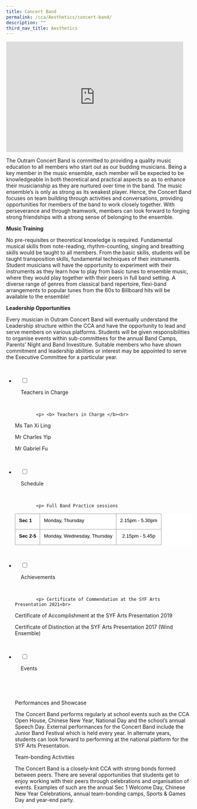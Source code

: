 ```yaml
---
title: Concert Band
permalink: /cca/Aesthetics/concert-band/
description: ""
third_nav_title: Aesthetics
---
```

<iframe allowfullscreen="true" height="299" width="480" frameborder="0" src="https://docs.google.com/presentation/d/e/2PACX-1vRM26HFihHplVSY2H50_-MdwUJqe5TIAIT_uCDjsBtfk5xhY3HH7aMueNxMObIrotAersoIP5gD8GRN/embed?start=false&amp;loop=false&amp;delayms=3000"></iframe>

The Outram Concert Band is committed to providing a quality music education to all members who start out as our budding musicians. Being a key member in the music ensemble, each member will be expected to be knowledgeable in both theoretical and practical aspects so as to enhance their musicianship as they are nurtured over time in the band. The music ensemble’s is only as strong as its weakest player. Hence, the Concert Band focuses on team building through activities and conversations, providing opportunities for members of the band to work closely together. With perseverance and through teamwork, members can look forward to forging strong friendships with a strong sense of belonging to the ensemble.

**Music Training**

No pre-requisites or theoretical knowledge is required. Fundamental musical skills from note-reading, rhythm-counting, singing and breathing skills would be taught to all members. From the basic skills, students will be taught transposition skills, fundamental techniques of their instruments. Student musicians will have the opportunity to experiment with their instruments as they learn how to play from basic tunes to ensemble music, where they would play together with their peers in full band setting. A diverse range of genres from classical band repertoire, flexi-band arrangements to popular tunes from the 60s to Billboard hits will be available to the ensemble!

**Leadership Opportunities**

Every musician in Outram Concert Band will eventually understand the Leadership structure within the CCA and have the opportunity to lead and serve members on various platforms. Students will be given responsibilities to organise events within sub-committees for the annual Band Camps, Parents’ Night and Band Investiture. Suitable members who have shown commitment and leadership abilities or interest may be appointed to serve the Executive Committee for a particular year.

<ul class="jekyllcodex_accordion">

  <li>

    <input type="checkbox" id="accordion1">

    <label for="accordion1">Teachers in Charge</label>

    <div>

			<p> <b> Teachers in Charge </b><br>
Ms Tan Xi Ling<br>  

Mr Charles Yip<br>  
  
Mr Gabriel Fu<br></p>

    </div>

</li>
	<li>

    <input type="checkbox" id="accordion2">

    <label for="accordion2">Schedule </label>

    <div>

			<p> Full Band Practice sessions     

<table style="margin: 0px; outline: 0px; padding: 0px; font-style: normal; font-variant-ligatures: normal; font-variant-caps: normal; font-weight: 400; letter-spacing: normal; orphans: 2; text-align: left; text-transform: none; white-space: normal; widows: 2; word-spacing: 0px; -webkit-text-stroke-width: 0px; text-decoration-thickness: initial; text-decoration-style: initial; text-decoration-color: initial; color: rgb(34, 34, 34); font-family: arial, helvetica, sans-serif; font-size: small; background-color: rgb(255, 255, 255); border: none; border-collapse: collapse;"><tbody style="margin: 0px; outline: 0px; padding: 0px;"><tr style="margin: 0px; outline: 0px; padding: 0px; height: 42px;"><td style="margin: 0px; outline: 0px; padding: 10px; font-family: Roboto, RobotoDraft, Helvetica, Arial, sans-serif; vertical-align: top; border-width: 1px; border-style: solid; border-color: rgb(158, 158, 158);"><p dir="ltr" style="margin: 0pt 0px; outline: 0px; padding: 0px; line-height: 1.2;"><span style="margin: 0px; outline: 0px; padding: 0px; font-size: 10pt; font-family: Arial; color: rgb(0, 0, 0); background-color: transparent; font-weight: 700; font-variant-numeric: normal; font-variant-east-asian: normal; vertical-align: baseline; white-space: pre-wrap;">Sec 1</span></p></td><td style="margin: 0px; outline: 0px; padding: 10px; font-family: Roboto, RobotoDraft, Helvetica, Arial, sans-serif; vertical-align: top; border-width: 1px; border-style: solid; border-color: rgb(158, 158, 158);"><p dir="ltr" style="margin: 0pt 0px; outline: 0px; padding: 0px; line-height: 1.2;"><span style="margin: 0px; outline: 0px; padding: 0px; font-size: 10pt; font-family: Arial; color: rgb(0, 0, 0); background-color: transparent; font-variant-numeric: normal; font-variant-east-asian: normal; vertical-align: baseline; white-space: pre-wrap;">Monday, Thursday</span></p></td><td style="margin: 0px; outline: 0px; padding: 10px; font-family: Roboto, RobotoDraft, Helvetica, Arial, sans-serif; vertical-align: top; border-width: 1px; border-style: solid; border-color: rgb(158, 158, 158);"><p dir="ltr" style="margin: 0pt 0px; outline: 0px; padding: 0px; line-height: 1.2; text-align: center;"><span style="margin: 0px; outline: 0px; padding: 0px; font-size: 10pt; font-family: Arial; color: rgb(0, 0, 0); background-color: transparent; font-variant-numeric: normal; font-variant-east-asian: normal; vertical-align: baseline; white-space: pre-wrap;">2.15pm - 5.30pm</span></p></td></tr><tr style="margin: 0px; outline: 0px; padding: 0px; height: 42px;"><td style="margin: 0px; outline: 0px; padding: 10px; font-family: Roboto, RobotoDraft, Helvetica, Arial, sans-serif; vertical-align: top; border-width: 1px; border-style: solid; border-color: rgb(158, 158, 158);"><p dir="ltr" style="margin: 0pt 0px; outline: 0px; padding: 0px; line-height: 1.2;"><span style="margin: 0px; outline: 0px; padding: 0px; font-size: 10pt; font-family: Arial; color: rgb(0, 0, 0); background-color: transparent; font-weight: 700; font-variant-numeric: normal; font-variant-east-asian: normal; vertical-align: baseline; white-space: pre-wrap;">Sec 2-5</span></p></td><td style="margin: 0px; outline: 0px; padding: 10px; font-family: Roboto, RobotoDraft, Helvetica, Arial, sans-serif; vertical-align: top; border-width: 1px; border-style: solid; border-color: rgb(158, 158, 158);"><p dir="ltr" style="margin: 0pt 0px; outline: 0px; padding: 0px; line-height: 1.2;"><span style="margin: 0px; outline: 0px; padding: 0px; font-size: 10pt; font-family: Arial; color: rgb(0, 0, 0); background-color: transparent; font-variant-numeric: normal; font-variant-east-asian: normal; vertical-align: baseline; white-space: pre-wrap;">Monday, Wednesday, Thursday</span></p></td><td style="margin: 0px; outline: 0px; padding: 10px; font-family: Roboto, RobotoDraft, Helvetica, Arial, sans-serif; vertical-align: top; border-width: 1px; border-style: solid; border-color: rgb(158, 158, 158);"><p dir="ltr" style="margin: 0pt 0px; outline: 0px; padding: 0px; line-height: 1.2; text-align: center;"><span style="margin: 0px; outline: 0px; padding: 0px; font-size: 10pt; font-family: Arial; color: rgb(0, 0, 0); background-color: transparent; font-variant-numeric: normal; font-variant-east-asian: normal; vertical-align: baseline; white-space: pre-wrap;">2.15pm - 5.45p</span></p></td></tr></tbody></table></p>

    </div>

</li>
	
<li>

    <input type="checkbox" id="accordion3">

    <label for="accordion3">Achievements</label>

    <div>

			<p> Certificate of Commendation at the SYF Arts Presentation 2021<br>

Certificate of Accomplishment at the SYF Arts Presentation 2019<br>

Certificate of Distinction at the SYF Arts Presentation 2017 (Wind Ensemble)<br></p>

    </div>

</li>
	
<li>

    <input type="checkbox" id="accordion4">

    <label for="accordion4">Events</label>

    <div>

      <p> Performances and Showcase

The Concert Band performs regularly at school events such as the CCA Open House, Chinese New Year, National Day and the school’s annual Speech Day. External performances for the Concert Band include the Junior Band Festival which is held every year. In alternate years, students can look forward to performing at the national platform for the SYF Arts Presentation.<br>

Team-bonding Activities<br>

The Concert Band is a closely-knit CCA with strong bonds formed between peers. There are several opportunities that students get to enjoy working with their peers through celebrations and organisation of events. Examples of such are the annual Sec 1 Welcome Day, Chinese New Year Celebrations, annual team-bonding camps, Sports & Games Day and year-end party.
			</p>

    </div>

</li>
	
	

	
</ul>